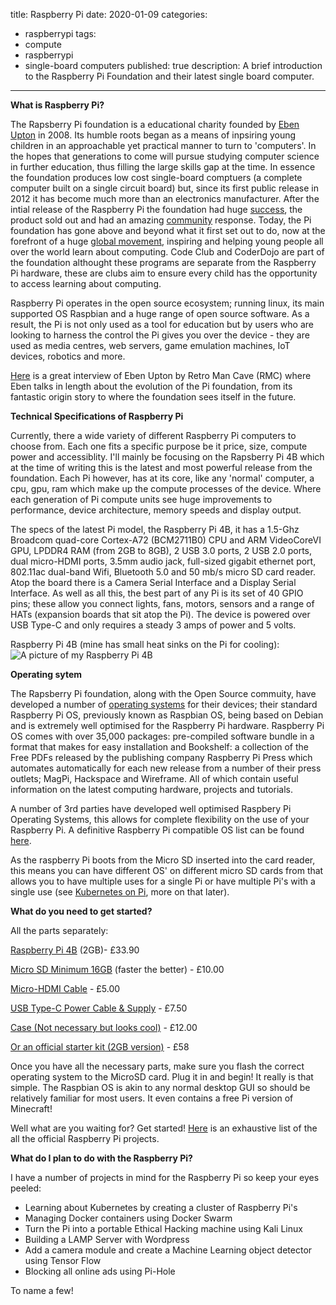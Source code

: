 title: Raspberry Pi
date: 2020-01-09
categories: 
- raspberrypi
tags:
- compute
- raspberrypi
- single-board computers
published: true
description: A brief introduction to the Raspberry Pi Foundation and their latest single board computer.
---

**What is Raspberry Pi?**

The Rapsberry Pi foundation is a educational charity founded by [Eben Upton](https://en.wikipedia.org/wiki/Eben_Upton) in 2008. Its humble roots began as a means of inpsiring young children in an approachable yet practical manner to turn to 'computers'. In the hopes that generations to come will pursue studying computer science in further education, thus filling the large skills gap at the time. In essence the foundation produces low cost single-board comptuers (a complete computer built on a single circuit board) but, since its first public release in 2012 it has become much more than an electronics manufacturer. After the intial release of the Raspberry Pi the foundation had huge [success](https://www.theguardian.com/technology/2015/feb/18/raspberry-pi-becomes-best-selling-british-computer), the product sold out and had an amazing [community](https://www.raspberrypi.org/community/) response. Today, the Pi foundation has gone above and beyond what it first set out to do, now at the forefront of a huge [global movement](https://www.raspberrypi.org/stories/), inspiring and helping young people all over the world learn about computing. Code Club and CoderDojo are part of the foundation althought these programs are separate from the Raspberry Pi hardware, these are clubs aim to ensure every child has the opportunity to access learning about computing.

Raspberry Pi operates in the open source ecosystem; running linux, its main supported OS Raspbian and a huge range of open source software. As a result, the Pi is not only used as a tool for education but by users who are looking to harness the control the Pi gives you over the device - they are used as media centres, web servers, game emulation machines, IoT devices, robotics and more.

[Here](https://www.youtube.com/watch?v=AUq7iyT9Hcg&t=1677s&ab_channel=RMC-TheCave) is a great interview of Eben Upton by Retro Man Cave (RMC) where Eben talks in length about the evolution of the Pi foundation, from its fantastic origin story to where the foundation sees itself in the future.

**Technical Specifications of Raspberry Pi**

Currently, there a wide variety of different Raspberry Pi computers to choose from. Each one fits a specific purpose be it price, size, compute power and accessiblity. I'll mainly be focusing on the Rapsberry Pi 4B which at the time of writing this is the latest and most powerful release from the foundation. Each Pi however, has at its core, like any 'normal' computer, a cpu, gpu, ram which make up the compute processes of the device. Where each generation of Pi compute units see huge improvements to performance, device architecture, memory speeds and display output.

The specs of the latest Pi model, the Raspberry Pi 4B, it has a 1.5-Ghz Broadcom quad-core Cortex-A72 (BCM2711B0) CPU and ARM VideoCoreVI GPU, LPDDR4 RAM (from 2GB to 8GB), 2 USB 3.0 ports, 2 USB 2.0 ports, dual micro-HDMI ports, 3.5mm audio jack, full-sized gigabit ethernet port, 802.11ac dual-band Wifi, Bluetooth 5.0 and 50 mb/s micro SD card reader. Atop the board there is a Camera Serial Interface and a Display Serial Interface. As well as all this, the best part of any Pi is its set of 40 GPIO pins; these allow you connect lights, fans, motors, sensors and a range of HATs (expansion boards that sit atop the Pi). The device is powered over USB Type-C and only requires a steady 3 amps of power and 5 volts.

Raspberry Pi 4B (mine has small heat sinks on the Pi for cooling):
![A picture of my Raspberry Pi 4B](/img/raspberry-pi4b-1.jpg)

**Operating sytem** 

The Rapsberry Pi foundation, along with the Open Source commuity, have developed a number of [operating systems](https://www.raspberrypi.org/software/operating-systems/#raspberry-pi-os-32-bit) for their devices; their standard Raspberry Pi OS, previously known as Raspbian OS, being based on Debian and is extremely well optimised for the Raspberry Pi hardware. Raspberry Pi OS comes with over 35,000 packages: pre-compiled software bundle in a format that makes for easy installation and Bookshelf: a collection of the Free PDFs released by the publishing company Raspberry Pi Press which automates automatically for each new release from a number of their press outlets; MagPi, Hackspace and Wireframe. All of which contain useful information on the latest computing hardware, projects and tutorials.

A number of 3rd parties have developed well optimised Raspbery Pi Operating Systems, this allows for complete flexibility on the use of your Raspberry Pi. A definitive Raspberry Pi compatible OS list can be found [here](https://raspberrypi.stackexchange.com/questions/534/definitive-list-of-operating-systems). 

As the raspberry Pi boots from the Micro SD inserted into the card reader, this means you can have different OS' on different micro SD cards  from that allows you to have multiple uses for a single Pi or have multiple Pi's with a single use (see [Kubernetes on Pi](https://ubuntu.com/tutorials/how-to-kubernetes-cluster-on-raspberry-pi#1-overview), more on that later).

**What do you need to get started?**

All the parts separately:

[Raspberry Pi 4B](https://thepihut.com/products/raspberry-pi-4-model-b) (2GB)- £33.90

[Micro SD Minimum 16GB](https://www.amazon.co.uk/dp/B07V4DZBFG/ref=twister_B07HM3RLBS?_encoding=UTF8&th=1) (faster the better) - £10.00

[Micro-HDMI Cable](https://thepihut.com/products/micro-hdmi-to-standard-hdmi-a-cable) - £5.00

[USB Type-C Power Cable & Supply](https://thepihut.com/products/raspberry-pi-psu-uk?src=raspberrypi)  - £7.50

[Case (Not necessary but looks cool)](https://thepihut.com/products/aluminium-armour-heatsink-case-for-raspberry-pi-4?variant=31139034038334) - £12.00

[Or an official starter kit (2GB version)](https://thepihut.com/products/raspberry-pi-starter-kit) - £58

Once you have all the necessary parts, make sure you flash the correct operating system to the MicroSD card. Plug it in and begin! It really is that simple. The Raspbian OS is akin to any normal desktop GUI so should be relatively familiar for most users. It even contains a free Pi version of Minecraft!

Well what are you waiting for? Get started! [Here](https://projects.raspberrypi.org/en/projects) is an exhaustive list of the all the official Raspberry Pi projects.

**What do I plan to do with the Raspberry Pi?**

I have a number of projects in mind for the Raspberry Pi so keep your eyes peeled:

- Learning about Kubernetes by creating a cluster of Raspberry Pi's
- Managing Docker containers using Docker Swarm
- Turn the Pi into a portable Ethical Hacking machine using Kali Linux
- Building a LAMP Server with Wordpress
- Add a camera module and create a Machine Learning object detector using Tensor Flow
- Blocking all online ads using Pi-Hole

To name a few!